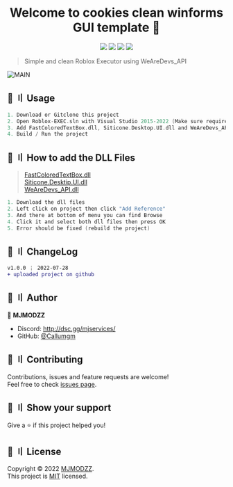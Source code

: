 <h1 align="center">Welcome to cookies clean winforms GUI template 👋</h1>

<p align="center">
  <img src="https://img.shields.io/badge/version-1.0.0-blue.svg?cacheSeconds=2592000" >
  <img src="https://img.shields.io/badge/Maintained%3F-yes-green.svg" >
  <img src="https://img.shields.io/badge/license-MIT-yellow.svg" >
  <img src="https://img.shields.io/github/last-commit/MJMODZZ/Roblox-Executor">
  </a>
</p>

> Simple and clean Roblox Executor using WeAreDevs_API


![MAIN](https://media.discordapp.net/attachments/990695801506381905/1002266391228977182/unknown.png)

## 🚀 〢 Usage

```c
1. Download or Gitclone this project
2. Open Roblox-EXEC.sln with Visual Studio 2015-2022 (Make sure required .NET Framework and CSHARP Packages are installed)
3. Add FastColoredTextBox.dll, Siticone.Desktop.UI.dll and WeAreDevs_API.dll to the Project
4. Build / Run the project
```

## 📃 〢 How to add the DLL Files

> [FastColoredTextBox.dll](https://github.com/MJMODZZ/Roblox-Executor/raw/main/Assets/FastColoredTextBox.dll) <br>
> [Siticone.Desktip.UI.dll](https://github.com/MJMODZZ/Roblox-Executor/raw/main/Assets/Siticone.Desktop.UI.dll) <br>
> [WeAreDevs_API.dll](https://github.com/MJMODZZ/Roblox-Executor/raw/main/Assets/WeAreDevs_API.dll) <br>

```c
1. Download the dll files
2. Left click on project then click "Add Reference"
3. And there at bottom of menu you can find Browse
4. Click it and select both dll files then press OK
5. Error should be fixed (rebuild the project)
```

## 💭 〢 ChangeLog

```diff
v1.0.0 ⋮ 2022-07-28
+ uploaded project on github

```

## 👤 〢 Author

 👤 **MJMODZZ**  
- Discord: http://dsc.gg/mjservices/  
- GitHub: [@Callumgm](https://github.com/MJMODZZ)    


## 🤝 〢 Contributing
Contributions, issues and feature requests are welcome!<br />Feel free to check
[issues page](https://github.com/MJMODZZ/Roblox-Executor/issues).  


## 🌟 〢 Show your support
Give a ⭐️ if this project helped you! 


## 📝 〢 License
 Copyright © 2022
[MJMODZZ](https://github.com/MJMODZZ).<br />  This project is [MIT](https://github.com/MJMODZZ/Roblox-Executor/blob/master/LICENCE) licensed. 
